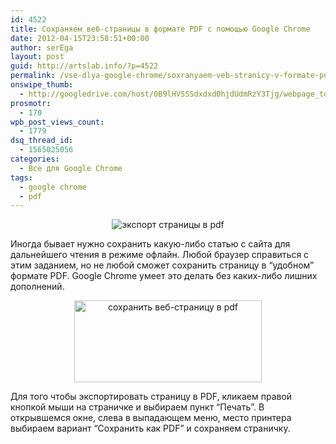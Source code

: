 ```yaml
---
id: 4522
title: Сохраняем веб-страницы в формате PDF с помощью Google Сhrome
date: 2012-04-15T23:58:51+00:00
author: serEga
layout: post
guid: http://artslab.info/?p=4522
permalink: /vse-dlya-google-chrome/soxranyaem-veb-stranicy-v-formate-pdf-s-pomoshhyu-google-shrome/
onswipe_thumb:
  - http://googledrive.com/host/0B9lHVSSSdxdxd0hjdUdmRzY3Tjg/webpage_to_pdf_googlechrome.jpg
prosmotr:
  - 170
wpb_post_views_count:
  - 1779
dsq_thread_id:
  - 1565025056
categories:
  - Все для Google Chrome
tags:
  - google chrome
  - pdf
---
```

<center>
  <img src="http://googledrive.com/host/0B9lHVSSSdxdxd0hjdUdmRzY3Tjg/webpage_to_pdf_googlechrome.jpg" alt="экспорт страницы в pdf" title="webpage_to_pdf_googlechrome" class="aligncenter size-medium wp-image-4524" srcset="http://googledrive.com/host/0B9lHVSSSdxdxd0hjdUdmRzY3Tjg/webpage_to_pdf_googlechrome.jpg 356w, http://googledrive.com/host/0B9lHVSSSdxdxd0hjdUdmRzY3Tjg/webpage_to_pdf_googlechrome-300x168.jpg 300w" sizes="(max-width: 356px) 100vw, 356px" />
</center>

Иногда бывает нужно сохранить какую-либо статью с сайта для дальнейшего чтения в режиме офлайн. Любой браузер справиться с этим заданием, но не любой сможет сохранить страницу в &#8220;удобном&#8221; формате PDF. Google Chrome умеет это делать без каких-либо лишних дополнений.

<center>
  <a href="http://googledrive.com/host/0B9lHVSSSdxdxd0hjdUdmRzY3Tjg/save_as_pdf.jpg"><img src="http://googledrive.com/host/0B9lHVSSSdxdxd0hjdUdmRzY3Tjg/save_as_pdf-300x131.jpg" alt="сохранить веб-страницу в pdf" title="save_as_pdf" width="300" height="131" class="aligncenter size-medium wp-image-4523" srcset="http://googledrive.com/host/0B9lHVSSSdxdxd0hjdUdmRzY3Tjg/save_as_pdf-300x131.jpg 300w, http://googledrive.com/host/0B9lHVSSSdxdxd0hjdUdmRzY3Tjg/save_as_pdf.jpg 1015w" sizes="(max-width: 300px) 100vw, 300px" /></a>
</center>

Для того чтобы экспортировать страницу в PDF, кликаем правой кнопкой мыши на страничке и выбираем пункт &#8220;Печать&#8221;. В открывшемся окне, слева в выпадающем меню, место принтера выбираем вариант &#8220;Сохранить как PDF&#8221; и сохраняем страничку.
